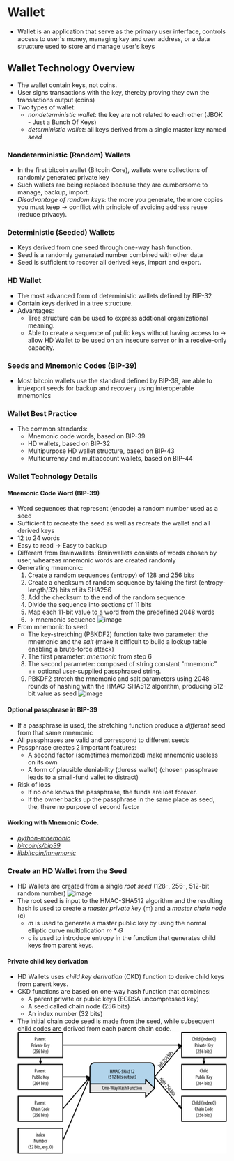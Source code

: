 # **Wallet**
- Wallet is an application that serve as the primary user interface, controls access to user's money, managing key and user address, or a data structure used to store and manage user's keys
## **Wallet Technology Overview**
- The wallet contain keys, not coins.
- User signs transactions with the key, thereby proving they own the transactions output (coins)
- Two types of wallet:
  + _nondeterministic wallet_: the key are not related to each other (JBOK - Just a Bunch Of Keys)
  + _deterministic wallet_: all keys derived from a single master key named _seed_
### **Nondeterministic (Random) Wallets**
- In the first bitcoin wallet (Bitcoin Core), wallets were collections of randomly generated private key
- Such wallets are being replaced because they are cumbersome to manage, backup, import.
- _Disadvantage of random keys_: the more you generate, the more copies you must keep &#8594; conflict with principle of avoiding address reuse (reduce privacy).

### **Deterministic (Seeded) Wallets**
- Keys derived from one seed through one-way hash function.
- Seed is a randomly generated number combined with other data
- Seed is sufficient to recover all derived keys, import and export.
### **HD Wallet**
- The most advanced form of deterministic wallets defined by BIP-32
- Contain keys derived in a tree structure.
- Advantages:
  + Tree structure can be used to express addtional organizational meaning.
  + Able to create a sequence of public keys without having access to -> allow HD Wallet to be used on an insecure server or in a receive-only  capacity.
### **Seeds and Mnemonic Codes (BIP-39)**
- Most bitcoin wallets use the standard defined by BIP-39, are able to im/export seeds for backup and recovery using interoperable mnemonics
### **Wallet Best Practice**
- The common standards:
  + Mnemonic code words, based on BIP-39
  + HD wallets, based on BIP-32
  + Multipurpose HD wallet structure, based on BIP-43
  + Multicurrency and multiaccount wallets, based on BIP-44
### **Wallet Technology Details**
#### Mnemonic Code Word (BIP-39)
- Word sequences that represent (encode) a random number used as a seed
- Sufficient to recreate the seed as well as recreate the wallet and all derived keys 
- 12 to 24 words
- Easy to read &#8594; Easy to backup
- Different from Brainwallets: Brainwallets consists of words chosen by user, wheareas mnemonic words are created randomly
- Generating mnemonic: 
  1. Create a random sequences (entropy) of 128 and 256 bits
  2. Create a checksum of random sequence by taking the first (entropy-length/32) bits of its SHA256
  3. Add the checksum to the end of the random sequence 
  4. Divide the sequence into sections of 11 bits
  5. Map each 11-bit value to a word from the predefined 2048 words 
  6. &#8594; mnemonic sequence
![image](https://raw.githubusercontent.com/bitcoinbook/bitcoinbook/develop/images/mbc2_0506.png) 
- From mnemonic to seed:
  + The key-stretching (PBKDF2) function take two parameter: the mnemonic and the _salt_ (make it difficult to build a lookup table enabling a brute-force attack)
  7. The first parameter: _mnemonic_ from step 6
  8. The second parameter: composed of string constant "mnemonic" ++ optional user-supplied passphrased string.
  9. PBKDF2 stretch the mnemonic and salt parameters using 2048 rounds of hashing with the HMAC-SHA512 algorithm, producing 512-bit value as seed
![image](https://github.com/bitcoinbook/bitcoinbook/blob/develop/images/mbc2_0507.png?raw=true)

#### Optional passphrase in BIP-39
- If a passphrase is used, the stretching function produce a _different_ seed from that same mnemonic
- All passphrases are valid and correspond to different seeds
- Passphrase creates 2 important features:
  + A second factor (sometimes memorized) make mnemonic useless on its own
  + A form of plausible deniability (duress wallet) (chosen passphrase leads to a small-fund vallet to distract)
- Risk of loss
  + If no one knows the passphrase, the funds are lost forever.
  + If the owner backs up the passphrase in the same place as seed, the, there no purpose of second factor
#### Working with Mnemonic Code.
- [_python-mnemonic_](https://github.com/trezor/python-mnemonic)
- [_bitcoinjs/bip39_](https://github.com/bitcoinjs/bip39)
- [_libbitcoin/mnemonic_](https://github.com/libbitcoin/libbitcoin-system/blob/master/src/wallet/mnemonic.cpp)

### **Create an HD Wallet from the Seed**
- HD Wallets are created from a single _root seed_ (128-, 256-, 512-bit random number)
![image](https://raw.githubusercontent.com/bitcoinbook/bitcoinbook/develop/images/mbc2_0509.png)
- The root seed is input to the HMAC-SHA512 algorithm and the resulting hash is used to create a _master private key_ (m) and a _master chain node_ (c)
  + _m_ is used to generate a master public key by using the normal elliptic curve multiplication _m * G_
  + _c_ is used to introduce entropy in the function that generates child keys from parent keys.
#### **Private child key derivation**
- HD Wallets uses _child key derivation_ (CKD) function to derive child keys from parent keys.
- CKD functions are based on one-way hash function that combines: 
  + A parent private or public keys (ECDSA uncompressed key)
  + A seed called chain node (256 bits)
  + An index number (32 bits)
- The initial chain code seed is made from the seed, while subsequent child codes are derived from each parent chain code.
![image](https://raw.githubusercontent.com/bitcoinbook/bitcoinbook/develop/images/mbc2_0510.png)
